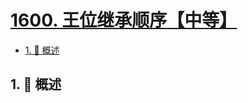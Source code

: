# [1600. 王位继承顺序【中等】](https://github.com/tnotesjs/TNotes.leetcode/tree/main/notes/1600.%20%E7%8E%8B%E4%BD%8D%E7%BB%A7%E6%89%BF%E9%A1%BA%E5%BA%8F%E3%80%90%E4%B8%AD%E7%AD%89%E3%80%91)

<!-- region:toc -->

- [1. 📝 概述](#1--概述)

<!-- endregion:toc -->

## 1. 📝 概述
